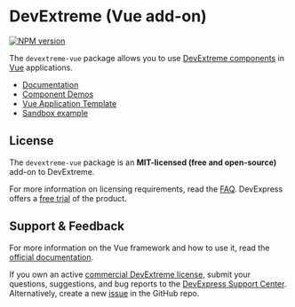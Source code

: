 # DevExtreme (Vue add-on)

[![NPM version](https://img.shields.io/npm/v/devextreme-vue.svg?maxAge=43200)](https://www.npmjs.com/package/devextreme-vue)

The `devextreme-vue` package allows you to use [DevExtreme components](http://js.devexpress.com/Demos/WidgetsGallery/) in [Vue](https://vuejs.org) applications.

* [Documentation](https://js.devexpress.com/Vue/Documentation/Guide/Vue_Components/DevExtreme_Vue_Components/)
* [Component Demos](https://js.devexpress.com/Demos/WidgetsGallery/Demo/DataGrid/Overview/Vue/Light/)
* [Vue Application Template](https://github.com/DevExpress/devextreme-vue-template)
* [Sandbox example](https://codesandbox.io/s/github/lukyanovas/devextreme-vue-example)

## License

The `devextreme-vue` package is an **MIT-licensed (free and open-source)** add-on to DevExtreme.

For more information on licensing requirements, read the [FAQ](https://js.devexpress.com/Licensing/). DevExpress offers a [free trial](http://js.devexpress.com/Buy/) of the product.

## Support & Feedback ##

For more information on the Vue framework and how to use it, read the [official documentation](https://vuejs.org/guide/introduction.html).

If you own an active [commercial DevExtreme license](https://js.devexpress.com/Licensing/#Commercial), submit your questions, suggestions, and bug reports to the [DevExpress Support Center](https://www.devexpress.com/sc). Alternatively, create a new [issue](https://github.com/DevExpress/devextreme/issues) in the GitHub repo.
